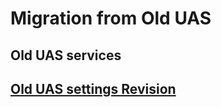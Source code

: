 # Migration from Old UAS

## Old UAS services

## [Old UAS settings Revision](old-uas-settings-revision.md)
